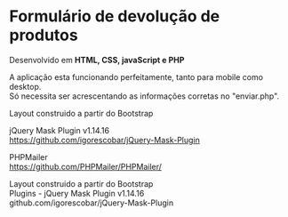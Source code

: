 <h1>Formulário de devolução de produtos</h1>
Desenvolvido em <b>HTML, CSS, javaScript e PHP</b>

A aplicação esta funcionando perfeitamente, tanto para mobile como desktop. <br>
Só necessita ser acrescentando as informações corretas no "enviar.php". <br>

Layout construido a partir do Bootstrap <br>

jQuery Mask Plugin v1.14.16 <br>
https://github.com/igorescobar/jQuery-Mask-Plugin

PHPMailer <br>
https://github.com/PHPMailer/PHPMailer/ 

Layout construido a partir do Bootstrap <br>
Plugins - jQuery Mask Plugin v1.14.16 <br>
github.com/igorescobar/jQuery-Mask-Plugin

